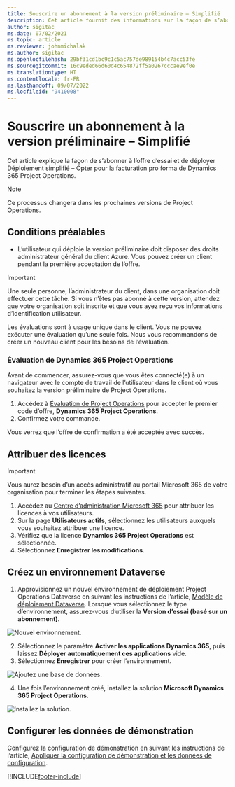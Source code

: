 ```yaml
---
title: Souscrire un abonnement à la version préliminaire – Simplifié
description: Cet article fournit des informations sur la façon de s’abonner et de déployer Déploiement simplifié – Opter pour la facturation pro forma de Project Operations.
author: sigitac
ms.date: 07/02/2021
ms.topic: article
ms.reviewer: johnmichalak
ms.author: sigitac
ms.openlocfilehash: 29bf31cd1bc9c1c5ac757de989154b4c7acc53fe
ms.sourcegitcommit: 16c9eded66d60d4c654872ff5a0267cccae9ef0e
ms.translationtype: HT
ms.contentlocale: fr-FR
ms.lasthandoff: 09/07/2022
ms.locfileid: "9410008"
---
```

# <a name="sign-up-for-a-preview-subscription---lite"></a>Souscrire un abonnement à la version préliminaire – Simplifié 

Cet article explique la façon de s’abonner à l’offre d’essai et de déployer Déploiement simplifié – Opter pour la facturation pro forma de Dynamics 365 Project Operations.

> [!NOTE]
> Ce processus changera dans les prochaines versions de Project Operations.

## <a name="prerequisites"></a>Conditions préalables
- L’utilisateur qui déploie la version préliminaire doit disposer des droits administrateur général du client Azure. Vous pouvez créer un client pendant la première acceptation de l’offre.

> [!IMPORTANT]
> Une seule personne, l’administrateur du client, dans une organisation doit effectuer cette tâche. Si vous n’êtes pas abonné à cette version, attendez que votre organisation soit inscrite et que vous ayez reçu vos informations d’identification utilisateur.
> 
> Les évaluations sont à usage unique dans le client. Vous ne pouvez exécuter une évaluation qu’une seule fois. Nous vous recommandons de créer un nouveau client pour les besoins de l’évaluation.

### <a name="dynamics-365-project-operations-trial"></a>Évaluation de Dynamics 365 Project Operations 

Avant de commencer, assurez-vous que vous êtes connecté(e) à un navigateur avec le compte de travail de l’utilisateur dans le client où vous souhaitez la version préliminaire de Project Operations.

1. Accédez à [Évaluation de Project Operations](https://aka.ms/try-po) pour accepter le premier code d’offre, **Dynamics 365 Project Operations**.
2. Confirmez votre commande.

  Vous verrez que l’offre de confirmation a été acceptée avec succès.

## <a name="assign-licenses"></a>Attribuer des licences

> [!IMPORTANT]
> Vous aurez besoin d’un accès administratif au portail Microsoft 365 de votre organisation pour terminer les étapes suivantes.


1. Accédez au [Centre d’administration Microsoft 365](https://portal.office.com/) pour attribuer les licences à vos utilisateurs.
2. Sur la page **Utilisateurs actifs**, sélectionnez les utilisateurs auxquels vous souhaitez attribuer une licence.
3. Vérifiez que la licence **Dynamics 365 Project Operations** est sélectionnée. 
4. Sélectionnez **Enregistrer les modifications**.

## <a name="create-a-new-dataverse-environment"></a>Créez un environnement Dataverse

1. Approvisionnez un nouvel environnement de déploiement Project Operations Dataverse en suivant les instructions de l’article, [Modèle de déploiement Dataverse](lite-deployment.md). Lorsque vous sélectionnez le type d’environnement, assurez-vous d’utiliser la **Version d’essai (basé sur un abonnement)**.

  ![Nouvel environnement.](./media/19CreateEnvironment.png)

2. Sélectionnez le paramètre **Activer les applications Dynamics 365**, puis laissez **Déployer automatiquement ces applications** vide.  
3. Sélectionnez **Enregistrer** pour créer l’environnement.

  ![Ajoutez une base de données.](./media/20CreateEnvironment1.png)

4. Une fois l’environnement créé, installez la solution **Microsoft Dynamics 365 Project Operations**. 

![Installez la solution.](./media/21InstallSolution.png)

## <a name="set-up-demo-data"></a>Configurer les données de démonstration

Configurez la configuration de démonstration en suivant les instructions de l’article, [Appliquer la configuration de démonstration et les données de configuration](lite-apply-demo-setup-config-data.md).


[!INCLUDE[footer-include](../includes/footer-banner.md)]
